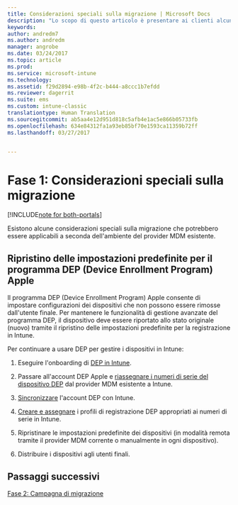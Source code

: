 ```yaml
---
title: Considerazioni speciali sulla migrazione | Microsoft Docs
description: "Lo scopo di questo articolo è presentare ai clienti alcune considerazioni speciali sulla migrazione di cui tenere conto prima di avviare una campagna di migrazione."
keywords: 
author: andredm7
ms.author: andredm
manager: angrobe
ms.date: 03/24/2017
ms.topic: article
ms.prod: 
ms.service: microsoft-intune
ms.technology: 
ms.assetid: f29d2894-e98b-4f2c-b444-a8ccc1b7efdd
ms.reviewer: dagerrit
ms.suite: ems
ms.custom: intune-classic
translationtype: Human Translation
ms.sourcegitcommit: ab5aa4e12d951d818c5afb4e1ac5e866b05733fb
ms.openlocfilehash: 634e84312fa1a93eb85bf70e1593ca11359b72ff
ms.lasthandoff: 03/27/2017


---
```


# <a name="phase-1-special-migration-considerations"></a>Fase 1: Considerazioni speciali sulla migrazione

[!INCLUDE[note for both-portals](../includes/note-for-both-portals.md)]

Esistono alcune considerazioni speciali sulla migrazione che potrebbero essere applicabili a seconda dell'ambiente del provider MDM esistente.

## <a name="factory-reset-for-apples-device-enrollment-program-dep"></a>Ripristino delle impostazioni predefinite per il programma DEP (Device Enrollment Program) Apple

Il programma DEP (Device Enrollment Program) Apple consente di impostare configurazioni dei dispositivi che non possono essere rimosse dall'utente finale. Per mantenere le funzionalità di gestione avanzate del programma DEP, il dispositivo deve essere riportato allo stato originale (nuovo) tramite il ripristino delle impostazioni predefinite per la registrazione in Intune.

Per continuare a usare DEP per gestire i dispositivi in Intune:

1.  Eseguire l'onboarding di [DEP in Intune](https://docs.microsoft.com/intune/deploy-use/ios-device-enrollment-program-in-microsoft-intune).

2.  Passare all'account DEP Apple e [riassegnare i numeri di serie del dispositivo DEP](https://help.apple.com/deployment/business/#/tesf9562af26) dal provider MDM esistente a Intune.

3.  [Sincronizzare](https://docs.microsoft.com/intune/deploy-use/ios-device-enrollment-program-in-microsoft-intune) l'account DEP con Intune.

4.  [Creare e assegnare](https://docs.microsoft.com/intune/deploy-use/ios-device-enrollment-program-in-microsoft-intune) i profili di registrazione DEP appropriati ai numeri di serie in Intune.

5.  Ripristinare le impostazioni predefinite dei dispositivi (in modalità remota tramite il provider MDM corrente o manualmente in ogni dispositivo).

6.  Distribuire i dispositivi agli utenti finali.

## <a name="next-steps"></a>Passaggi successivi 

[Fase 2: Campagna di migrazione](https://docs.microsoft.com/intune/plan-design/migration-phase2-migration-campaign)

